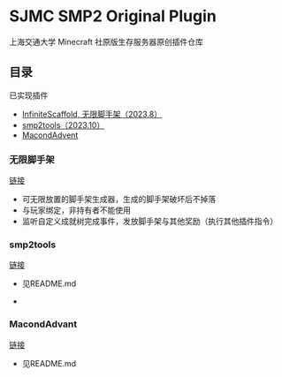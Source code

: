# SJMC SMP2 Original Plugin

上海交通大学 Minecraft 社原版生存服务器原创插件仓库

## 目录
已实现插件
* [InfiniteScaffold, 无限脚手架（2023.8）](#infinite-scaffold)
* [smp2tools（2023.10）](#smp2tools)
* [MacondAdvent](#Macond-Advent)

<a name="infinite-scaffold"></a>
### 无限脚手架
[链接](https://github.com/CakeDreamer/SMP2.plugins/tree/main/InfiniteScaffold)
* 可无限放置的脚手架生成器，生成的脚手架破坏后不掉落
* 与玩家绑定，非持有者不能使用
* 监听自定义成就树完成事件，发放脚手架与其他奖励（执行其他插件指令）

<a name="smp2tools"></a>
### smp2tools
[链接](https://github.com/ModistAndrew/smp2tools)
* 见README.md

* <a name="Macond-Advent"></a>
### MacondAdvant
[链接](https://github.com/Cowate/Macond-Advent)
* 见README.md
